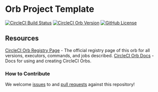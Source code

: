 # Orb Project Template

[![CircleCI Build Status](https://circleci.com/gh/timo-reymann/circleci-orb-github-release.svg?style=shield "CircleCI Build Status")](https://circleci.com/gh/timo-reymann/circleci-orb-github-release)
[![CircleCI Orb Version](https://badges.circleci.com/orbs/timo-reymann/github-release.svg)](https://circleci.com/orbs/registry/orb/timo-reymann/github-release)
[![GitHub License](https://img.shields.io/badge/license-MIT-lightgrey.svg)](https://raw.githubusercontent.com/timo-reymann//master/LICENSE)

## Resources

[CircleCI Orb Registry Page](https://circleci.com/orbs/registry/orb/timo-reymann/) - The official registry page of this
orb for all versions, executors, commands, and jobs described.
[CircleCI Orb Docs](https://circleci.com/docs/2.0/orb-intro/#section=configuration) - Docs for using and creating
CircleCI Orbs.

### How to Contribute

We welcome [issues](https://github.com/timo-reymann//issues) to
and [pull requests](https://github.com/timo-reymann//pulls) against this repository!
